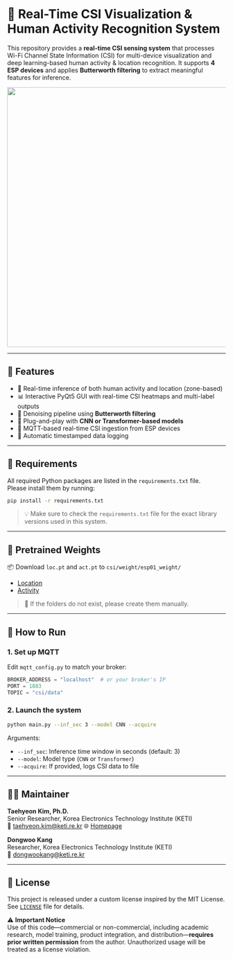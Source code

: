 # 📡 Real-Time CSI Visualization & Human Activity Recognition System

This repository provides a **real-time CSI sensing system** that processes Wi-Fi Channel State Information (CSI) for multi-device visualization and deep learning-based human activity & location recognition. It supports **4 ESP devices** and applies **Butterworth filtering** to extract meaningful features for inference.

<div align="center">
  <img src="./assets/demo.gif" width="600">
</div>

---

## 🔧 Features

- 🧠 Real-time inference of both human activity and location (zone-based)
- 📊 Interactive PyQt5 GUI with real-time CSI heatmaps and multi-label outputs
- 🧼 Denoising pipeline using **Butterworth filtering**
- 🧮 Plug-and-play with **CNN or Transformer-based models**
- 📡 MQTT-based real-time CSI ingestion from ESP devices
- 💾 Automatic timestamped data logging

---

## 🔧 Requirements

All required Python packages are listed in the `requirements.txt` file.  
Please install them by running:

```bash
pip install -r requirements.txt
```

> 💡 Make sure to check the `requirements.txt` file for the exact library versions used in this system.

---

## 🔗 Pretrained Weights

📦 Download `loc.pt` and `act.pt` to `csi/weight/esp01_weight/`

- [Location](https://drive.google.com/file/d/1t1Di4KkHQOpncNmZmSdYPAN-0ZtC8Yqc/view?usp=sharing)
- [Activity](https://drive.google.com/file/d/1reTq928hYPGpaUEugrAVeZoKxW_10U28/view?usp=sharing)

> 📁 If the folders do not exist, please create them manually.

---

## 🚀 How to Run

### 1. Set up MQTT

Edit `mqtt_config.py` to match your broker:
```python
BROKER_ADDRESS = "localhost"  # or your broker's IP
PORT = 1883
TOPIC = "csi/data"
```

### 2. Launch the system

```bash
python main.py --inf_sec 3 --model CNN --acquire
```

Arguments:
- `--inf_sec`: Inference time window in seconds (default: 3)
- `--model`: Model type (`CNN` or `Transformer`)
- `--acquire`: If provided, logs CSI data to file

---

## 🧑‍💻 Maintainer

**Taehyeon Kim, Ph.D.**  
Senior Researcher, Korea Electronics Technology Institute (KETI)  
📧 [taehyeon.kim@keti.re.kr](mailto:taehyeon.kim@keti.re.kr)  🌐 [Homepage](https://rcard.re.kr/detail/OISRzd7ua0tW0A1zMEwbKQ/information)

**Dongwoo Kang**  
Researcher, Korea Electronics Technology Institute (KETI)  
📧 [dongwookang@keti.re.kr](mailto:dongwookang@keti.re.kr) 

---

## 📜 License

This project is released under a custom license inspired by the MIT License. See [`LICENSE`](./LICENSE.txt) file for details.

⚠️ **Important Notice**  
Use of this code—commercial or non-commercial, including academic research, model training, product integration, and distribution—**requires prior written permission** from the author. Unauthorized usage will be treated as a license violation.
